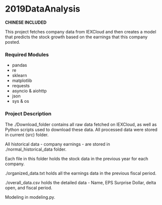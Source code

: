 # 2019DataAnalysis

**CHINESE INCLUDED**

This project fetches company data from IEXCloud 
and then creates a model that predicts the stock growth 
based on the earnings that this company posted.

### Required Modules
* pandas
* re
* sklearn
* matplotlib
* requests
* asyncio & aiohttp
* json
* sys & os

### Project Description
The ./Download_folder contains all raw data fetched on IEXCloud, 
as well as Python scripts used to download these data. 
All processed data were stored in current (src) folder.

All historical data - company earnings - 
are stored in ./normal_historical_data folder. 

Each file in this folder holds the stock data in the previous year for each company. 

./organized_data.txt holds all the earnings data in the previous fiscal period.

./overall_data.csv holds the detailed data - Name, EPS Surprise Dollar, delta open, and fiscal period.

Modeling in modeling.py.
